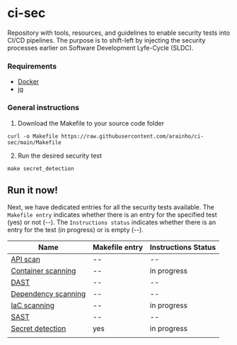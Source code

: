 # ci-sec
Repository with tools, resources, and guidelines to enable security tests into CI/CD pipelines. 
The purpose is to shift-left by injecting the security processes earlier on Software Development Lyfe-Cycle (SLDC).

### Requirements
- [Docker](https://docs.docker.com/engine/install/)
- [jq](https://stedolan.github.io/jq/download/)

### General instructions
1. Download the Makefile to your source code folder
```
curl -o Makefile https://raw.githubusercontent.com/arainho/ci-sec/main/Makefile
```
2. Run the desired security test 
```
make secret_detection
```

## Run it now!

Next, we have dedicated entries for all the security tests available.
The `Makefile entry` indicates whether there is an entry for the specified test (yes) or not (--).
The `Instructions status` indicates whether there is an entry for the test (in progress) or is empty (--).

| Name | Makefile entry | Instructions Status |
| ---- | --------------- | ------------------- |
| [API scan](api/scan.md) | -- | -- |
| [Container scanning](container/scanning.md) | -- | in progress |
| [DAST](dast/analysis.md) | -- | -- |
| [Dependency scanning](dependency/scanning.md) | -- | -- |
| [IaC scanning](iac/scanning.md) | -- | in progress | 
| [SAST](sast/analysis.md) | -- | -- |
| [Secret detection](secret/detection.md) | yes | in progress |
| | |

